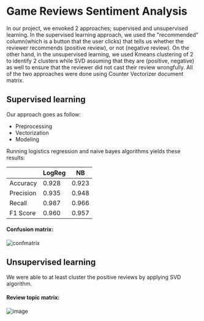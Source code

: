 # Game Reviews Sentiment Analysis

In our project, we envoked 2 approaches; supervised and unsupervised learning. In the supervised learning approach, we used the "recommended" column(which is a button that the user clicks) that tells us whether the reviewer recommends (positive review), or not (negative review). On the other hand, in the unsupervised learning, we used Kmeans clustering of 2 to identify 2 clusters while SVD assuming that they are (positive, negative) as well to ensure that the reviewer did not cast their review wrongfully. All of the two approaches were done using Counter Vectorizer document matrix.


## Supervised learning

Our approach goes as follow:

* Preprocessing
* Vectorization
* Modeling

Running logistics regression and naive bayes algorithms yields these results:


||LogReg                       |NB    |
|------|-----------------------------|------|
|Accuracy|0.928                        |0.923 |
|Precision|0.935                        |0.948 |
|Recall|0.987                        |0.966 |
|F1 Score|0.960                        |0.957 |


#### Confusion matrix:

![confmatrix](https://user-images.githubusercontent.com/49822946/147419346-b5633446-89e8-43a5-9825-b77989a35aa9.png)



## Unsupervised learning

We were able to at least cluster the positive reviews by applying SVD algorithm. 

#### Review topic matrix:

![image](https://user-images.githubusercontent.com/49822946/147419374-8970211b-8894-4742-9b42-23f585fb8743.png)

